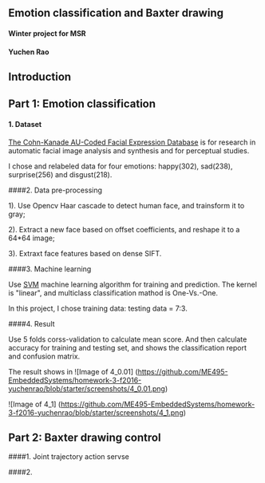## Emotion classification and Baxter drawing
#### Winter project for MSR
#### Yuchen Rao


## Introduction


## Part 1: Emotion classification

#### 1. Dataset

[The Cohn-Kanade AU-Coded Facial Expression Database](http://www.pitt.edu/~emotion/ck-spread.htm) is for research in automatic facial image analysis and synthesis and for perceptual studies.

I chose and relabeled data for four emotions: happy(302), sad(238), surprise(256) and disgust(218).

####2. Data pre-processing

1). Use Opencv Haar cascade to detect human face, and trainsform it to gray;

2). Extract a new face based on offset coefficients, and reshape it to a 64*64 image;

3). Extraxt face features based on dense SIFT.

####3. Machine learning

Use [SVM](http://scikit-learn.org/stable/modules/svm.html#svm) machine learning algorithm for training and prediction. The kernel is "linear", and multiclass classification mathod is One-Vs.-One.

In this project, I chose training data: testing data = 7:3.

####4. Result

Use 5 folds corss-validation to calculate mean score. And then calculate accuracy for training and testing set, and shows the classification report and confusion matrix.

The result shows in
![Image of 4_0.01]
(https://github.com/ME495-EmbeddedSystems/homework-3-f2016-yuchenrao/blob/starter/screenshots/4_0.01.png)

![Image of 4_1]
(https://github.com/ME495-EmbeddedSystems/homework-3-f2016-yuchenrao/blob/starter/screenshots/4_1.png)
<!-- 4_0.01,4_1 -->

## Part 2: Baxter drawing control

####1. Joint trajectory action servse



####2.




